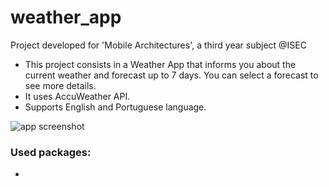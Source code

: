 # weather_app

Project developed for 'Mobile Architectures', a third year subject @ISEC

- This project consists in a Weather App that informs you about the current weather and forecast up to 7 days. You can select a forecast to see more details.
- It uses AccuWeather API.
- Supports English and Portuguese language.

![app screenshot](https://i.imgur.com/dmD2qzq.png)

### Used packages:
* 
